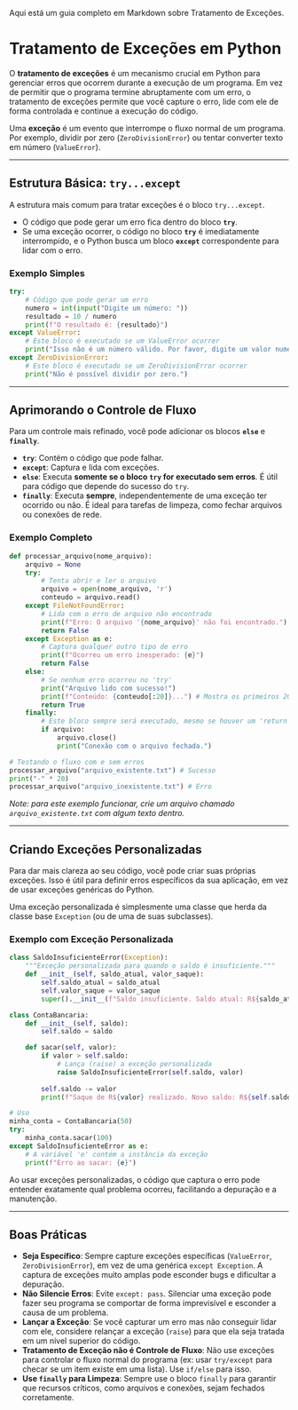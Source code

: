 Aqui está um guia completo em Markdown sobre Tratamento de Exceções.

# Tratamento de Exceções em Python

O **tratamento de exceções** é um mecanismo crucial em Python para gerenciar erros que ocorrem durante a execução de um programa. Em vez de permitir que o programa termine abruptamente com um erro, o tratamento de exceções permite que você capture o erro, lide com ele de forma controlada e continue a execução do código.

Uma **exceção** é um evento que interrompe o fluxo normal de um programa. Por exemplo, dividir por zero (`ZeroDivisionError`) ou tentar converter texto em número (`ValueError`).

-----

## Estrutura Básica: `try...except`

A estrutura mais comum para tratar exceções é o bloco `try...except`.

  * O código que pode gerar um erro fica dentro do bloco **`try`**.
  * Se uma exceção ocorrer, o código no bloco **`try`** é imediatamente interrompido, e o Python busca um bloco **`except`** correspondente para lidar com o erro.

### Exemplo Simples

```python
try:
    # Código que pode gerar um erro
    numero = int(input("Digite um número: "))
    resultado = 10 / numero
    print(f"O resultado é: {resultado}")
except ValueError:
    # Este bloco é executado se um ValueError ocorrer
    print("Isso não é um número válido. Por favor, digite um valor numérico.")
except ZeroDivisionError:
    # Este bloco é executado se um ZeroDivisionError ocorrer
    print("Não é possível dividir por zero.")
```

-----

## Aprimorando o Controle de Fluxo

Para um controle mais refinado, você pode adicionar os blocos **`else`** e **`finally`**.

  * **`try`**: Contém o código que pode falhar.
  * **`except`**: Captura e lida com exceções.
  * **`else`**: Executa **somente se o bloco `try` for executado sem erros**. É útil para código que depende do sucesso do `try`.
  * **`finally`**: Executa **sempre**, independentemente de uma exceção ter ocorrido ou não. É ideal para tarefas de limpeza, como fechar arquivos ou conexões de rede.

### Exemplo Completo

```python
def processar_arquivo(nome_arquivo):
    arquivo = None
    try:
        # Tenta abrir e ler o arquivo
        arquivo = open(nome_arquivo, 'r')
        conteudo = arquivo.read()
    except FileNotFoundError:
        # Lida com o erro de arquivo não encontrado
        print(f"Erro: O arquivo '{nome_arquivo}' não foi encontrado.")
        return False
    except Exception as e:
        # Captura qualquer outro tipo de erro
        print(f"Ocorreu um erro inesperado: {e}")
        return False
    else:
        # Se nenhum erro ocorreu no 'try'
        print("Arquivo lido com sucesso!")
        print(f"Conteúdo: {conteudo[:20]}...") # Mostra os primeiros 20 caracteres
        return True
    finally:
        # Este bloco sempre será executado, mesmo se houver um 'return'
        if arquivo:
            arquivo.close()
            print("Conexão com o arquivo fechada.")

# Testando o fluxo com e sem erros
processar_arquivo("arquivo_existente.txt") # Sucesso
print("-" * 20)
processar_arquivo("arquivo_inexistente.txt") # Erro
```

*Note: para este exemplo funcionar, crie um arquivo chamado `arquivo_existente.txt` com algum texto dentro.*

-----

## Criando Exceções Personalizadas

Para dar mais clareza ao seu código, você pode criar suas próprias exceções. Isso é útil para definir erros específicos da sua aplicação, em vez de usar exceções genéricas do Python.

Uma exceção personalizada é simplesmente uma classe que herda da classe base `Exception` (ou de uma de suas subclasses).

### Exemplo com Exceção Personalizada

```python
class SaldoInsuficienteError(Exception):
    """Exceção personalizada para quando o saldo é insuficiente."""
    def __init__(self, saldo_atual, valor_saque):
        self.saldo_atual = saldo_atual
        self.valor_saque = valor_saque
        super().__init__(f"Saldo insuficiente. Saldo atual: R${saldo_atual}, Valor do saque: R${valor_saque}")

class ContaBancaria:
    def __init__(self, saldo):
        self.saldo = saldo

    def sacar(self, valor):
        if valor > self.saldo:
            # Lança (raise) a exceção personalizada
            raise SaldoInsuficienteError(self.saldo, valor)
        
        self.saldo -= valor
        print(f"Saque de R${valor} realizado. Novo saldo: R${self.saldo}")

# Uso
minha_conta = ContaBancaria(50)
try:
    minha_conta.sacar(100)
except SaldoInsuficienteError as e:
    # A variável 'e' contém a instância da exceção
    print(f"Erro ao sacar: {e}")
```

Ao usar exceções personalizadas, o código que captura o erro pode entender exatamente qual problema ocorreu, facilitando a depuração e a manutenção.

-----

## Boas Práticas

  * **Seja Específico**: Sempre capture exceções específicas (`ValueError`, `ZeroDivisionError`), em vez de uma genérica `except Exception`. A captura de exceções muito amplas pode esconder bugs e dificultar a depuração.
  * **Não Silencie Erros**: Evite `except: pass`. Silenciar uma exceção pode fazer seu programa se comportar de forma imprevisível e esconder a causa de um problema.
  * **Lançar a Exceção**: Se você capturar um erro mas não conseguir lidar com ele, considere relançar a exceção (`raise`) para que ela seja tratada em um nível superior do código.
  * **Tratamento de Exceção não é Controle de Fluxo**: Não use exceções para controlar o fluxo normal do programa (ex: usar `try/except` para checar se um item existe em uma lista). Use `if/else` para isso.
  * **Use `finally` para Limpeza**: Sempre use o bloco `finally` para garantir que recursos críticos, como arquivos e conexões, sejam fechados corretamente.